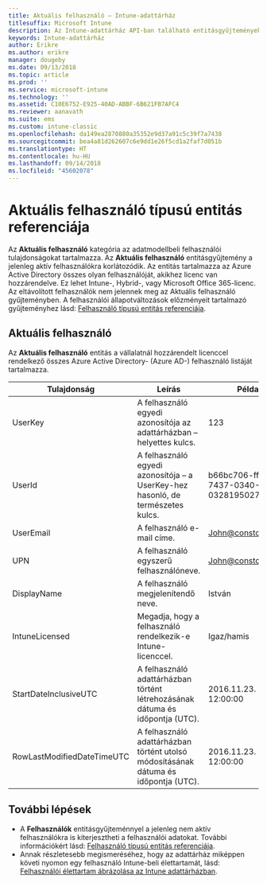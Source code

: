 ```yaml
---
title: Aktuális felhasználó – Intune-adattárház
titlesuffix: Microsoft Intune
description: Az Intune-adattárház API-ban található entitásgyűjtemények felhasználó kategóriájára vonatkozó referencia-témakör.
keywords: Intune-adattárház
author: Erikre
ms.author: erikre
manager: dougeby
ms.date: 09/13/2018
ms.topic: article
ms.prod: ''
ms.service: microsoft-intune
ms.technology: ''
ms.assetid: C10E6752-E925-40AD-ABBF-6B621FB7AFC4
ms.reviewer: aanavath
ms.suite: ems
ms.custom: intune-classic
ms.openlocfilehash: da149ea2870880a35352e9d37a91c5c39f7a7438
ms.sourcegitcommit: bea4a81d262607c6e9dd1e26f5cd1a2faf7d051b
ms.translationtype: HT
ms.contentlocale: hu-HU
ms.lasthandoff: 09/14/2018
ms.locfileid: "45602078"
---
```

# <a name="reference-for-current-user-entity"></a>Aktuális felhasználó típusú entitás referenciája

Az **Aktuális felhasználó** kategória az adatmodellbeli felhasználói tulajdonságokat tartalmazza. Az **Aktuális felhasználó** entitásgyűjtemény a jelenleg aktív felhasználókra korlátozódik. Az entitás tartalmazza az Azure Active Directory összes olyan felhasználóját, akikhez licenc van hozzárendelve. Ez lehet Intune-, Hybrid-, vagy Microsoft Office 365-licenc. Az eltávolított felhasználók nem jelennek meg az Aktuális felhasználó gyűjteményben. A felhasználói állapotváltozások előzményeit tartalmazó gyűjteményhez lásd: [Felhasználó típusú entitás referenciája](reports-ref-user.md).


## <a name="current-user"></a>Aktuális felhasználó

Az **Aktuális felhasználó** entitás a vállalatnál hozzárendelt licenccel rendelkező összes Azure Active Directory- (Azure AD-) felhasználó listáját tartalmazza.

| Tulajdonság  | Leírás | Példa |
|---------|------------|--------|
| UserKey |A felhasználó egyedi azonosítója az adattárházban – helyettes kulcs. |123 |
| UserId |A felhasználó egyedi azonosítója – a UserKey-hez hasonló, de természetes kulcs. |b66bc706-ffff-7437-0340-032819502773 |
| UserEmail |A felhasználó e-mail címe. |John@constoso.com |
| UPN | A felhasználó egyszerű felhasználóneve. | John@constoso.com |
| DisplayName |A felhasználó megjelenítendő neve. |István |
| IntuneLicensed |Megadja, hogy a felhasználó rendelkezik-e Intune-licenccel. |Igaz/hamis |
| StartDateInclusiveUTC |A felhasználó adattárházban történt létrehozásának dátuma és időpontja (UTC). |2016.11.23. 12:00:00 |
| RowLastModifiedDateTimeUTC |A felhasználó adattárházban történt utolsó módosításának dátuma és időpontja (UTC). |2016.11.23. 12:00:00 |

## <a name="next-steps"></a>További lépések
 - A **Felhasználók** entitásgyűjteménnyel a jelenleg nem aktív felhasználókra is kiterjesztheti a felhasználói adatokat. További információkért lásd: [Felhasználó típusú entitás referenciája](reports-ref-user.md).
 - Annak részletesebb megismeréséhez, hogy az adattárház miképpen követi nyomon egy felhasználó Intune-beli élettartamát, lásd: [Felhasználói élettartam ábrázolása az Intune adattárházban](reports-ref-user-timeline.md).
